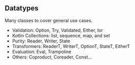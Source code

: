 ## Datatypes

Many classes to cover general use cases.

* Validation: Option, Try, Validated, Either, Ior
* Kotlin Collections: list, sequence, map, and set
* Purity: Reader, Writer, State
* Transformers: ReaderT, WriterT, OptionT, StateT, EitherT
* Evaluation: Eval, Trampoline
* Others: Coproduct, Coreader, Const...
